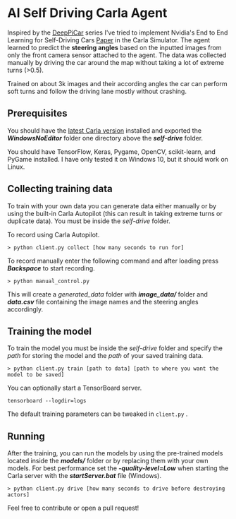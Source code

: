 
# AI Self Driving Carla Agent

  

Inspired by the [DeepPiCar](https://towardsdatascience.com/tagged/deep-pi-car) series I've tried to implement Nvidia's End to End Learning for Self-Driving Cars [Paper](https://images.nvidia.com/content/tegra/automotive/images/2016/solutions/pdf/end-to-end-dl-using-px.pdf) in the Carla Simulator. The agent learned to predict the **steering angles** based on the inputted images from only the front camera sensor attached to the agent. The data was collected manually by driving the car around the map without taking a lot of extreme turns (>0.5).

Trained on about 3k images and their according angles the car can perform soft turns and follow the driving lane mostly without crashing.

  

## Prerequisites

You should have the [latest Carla version](https://github.com/carla-simulator/carla/releases) installed and exported the ***WindowsNoEditor*** folder one directory above the ***self-drive*** folder.

  

You should have TensorFlow, Keras, Pygame, OpenCV, scikit-learn, and PyGame installed. I have only tested it on Windows 10, but it should work on Linux.

  

## Collecting training data

To train with your own data you can generate data either manually or by using the built-in Carla Autopilot (this can result in taking extreme turns or duplicate data). You must be inside the *self-drive* folder.

  

To record using Carla Autopilot.

  

    > python client.py collect [how many seconds to run for]

To record manually enter the following command and after loading press ***Backspace*** to start recording.

  

    > python manual_control.py

  

This will create a *generated_data* folder with ***image_data/*** folder and ***data.csv*** file containing the image names and the steering angles accordingly.

  

## Training the model

To train the model you must be inside the *self-drive* folder and specify the *path* for storing the model and the *path* of your saved training data.

  

    > python client.py train [path to data] [path to where you want the model to be saved]

  

You can optionally start a TensorBoard server.

    tensorboard --logdir=logs

The default training parameters can be tweaked in `client.py` .
  

## Running

After the training, you can run the models by using the pre-trained models located inside the ***models/*** folder or by replacing them with your own models. For best performance set the ***-quality-level=Low*** when starting the Carla server with the ***startServer.bat*** file (Windows).

  

    > python client.py drive [how many seconds to drive before destroying actors]

  
  

Feel free to contribute or open a pull request!